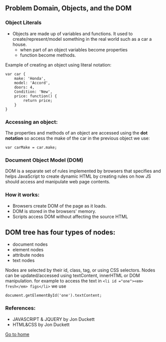 ## Problem Domain, Objects, and the DOM

### Object Literals
* Objects are made up of variables and functions. It used to create/represent/model something in the real world such as a car a house.
    * when part of an object variables become properties
    * function become methods.
  
Example of creating an object using literal notation:
``` 
var car {
    make: 'Honda',
    model: 'Accord', 
    doors: 4,
    Condition: 'New',
    price: function() {
        return price;
    }
}
```
### Accessing an object:
The properties and methods of an object are accessed using the __dot notation__  so access the make of the car in the previous object we use:
```
var carMake = car.make; 
```

### Document Object Model (DOM)
DOM is a separate set of rules implemented by browsers that specifies and helps JavaScript to create dynamic HTML by creating rules on how JS should access and manipulate web page contents.

### How it works:
* Browsers create DOM of the page as it loads.
* DOM is stored in the browsers' memory.
* Scripts access DOM without affecting the source HTML

## DOM tree has four types of nodes:
* document nodes
* element nodes
* attribute nodes
* text nodes

Nodes are selected by their id, class, tag, or using CSS selectors.
Nodes can be updated/accessed using textContent, innerHTML or DOM manipulation. 
for example to access the text in `<li id ="one"><em> fresh</em> figs</li>` we use
```
document.getElementById('one').textContent;
```

 ### References:

- JAVASCRIPT & JQUERY by Jon Duckett 
- HTML&CSS by Jon Duckett
  

[Go to home](README.md)

